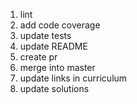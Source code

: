 1. lint
1. add code coverage
1. update tests
1. update README
1. create pr
1. merge into master
1. update links in curriculum
1. update solutions
